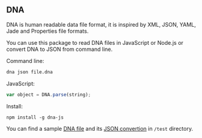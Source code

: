 ## DNA

DNA is human readable data file format, it is inspired by XML, JSON, YAML, Jade and Properties file formats.

You can use this package to read DNA files in JavaScript or Node.js or convert DNA to JSON from command line.

Command line:
```bash
dna json file.dna
```

JavaScript:
```js
var object = DNA.parse(string);
```

Install:
```
npm install -g dna-js
```

You can find a sample [DNA file](./test/basic.dna) and its [JSON convertion](./test/basic.json) in `/test` directory.
